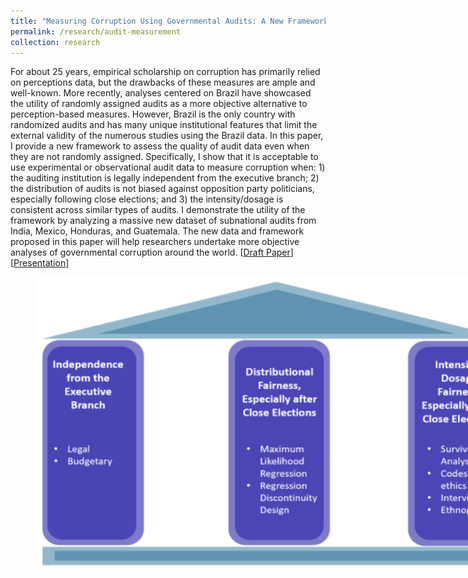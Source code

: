 ```yaml
---
title: "Measuring Corruption Using Governmental Audits: A New Framework and Dataset"
permalink: /research/audit-measurement
collection: research
---
```


For about 25 years, empirical scholarship on corruption has primarily relied on perceptions data, but the drawbacks of these measures are ample and well-known. More recently, analyses centered on Brazil have showcased the utility of randomly assigned audits as a more objective alternative to perception-based measures. However, Brazil is the only country with randomized audits and has many unique institutional features that limit the external validity of the numerous studies using the Brazil data. In this paper, I provide a new framework to assess the quality of audit data even when they are not randomly assigned. Specifically, I show that it is acceptable to use experimental or observational audit data to measure corruption when: 1) the auditing institution is legally independent from the executive branch; 2) the distribution of audits is not biased against opposition party politicians, especially following close elections; and 3) the intensity/dosage is consistent across similar types of audits. I demonstrate the utility of the framework by analyzing a massive new dataset of subnational audits from India, Mexico, Honduras, and Guatemala. The new data and framework proposed in this paper will help researchers undertake more objective analyses of governmental corruption around the world. [[Draft Paper](https://mikedenly.com/files/audit-measurement.pdf)]  [[Presentation](https://mikedenly.com/files/audits-measurement-presentation.pdf)]  

<figure style="width: 769px; height: 390px"  class="align-center">
  <img src="/images/new_pillars.png" alt="" />
</figure>

